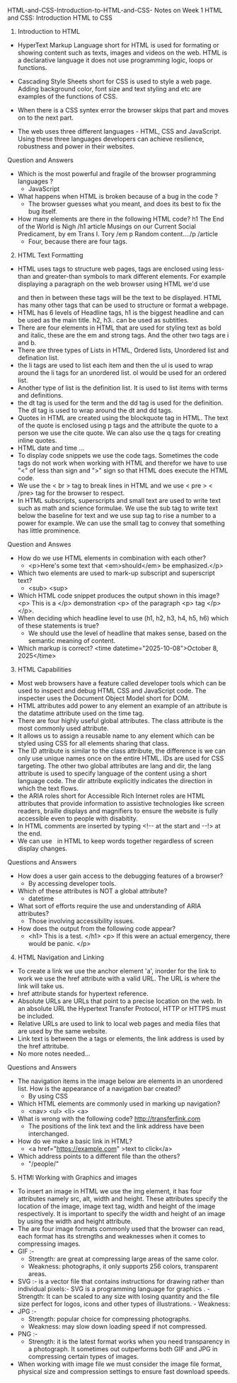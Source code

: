 HTML-and-CSS-Introduction-to-HTML-and-CSS-
Notes on Week 1 HTML and CSS: Introduction HTML to CSS

1. Introduction to HTML

- HyperText Markup Language short for HTML is used for formating or showing content such as texts, images and videos on the web. HTML is a declarative language it does not use programming logic, loops or functions.
   
- Cascading Style Sheets short for CSS is used to style a web page. Adding background color, font size and text styling and etc are examples of the functions of CSS.
- When there is a CSS syntex error the browser skips that part and moves on to the next part.

- The web uses three different languages - HTML, CSS and JavaScript. Using these three languages developers can achieve resilience, robustness and power in their websites.

Question and Answers
- Which is the most powerful and fragile of the browser programming languages ?
  - JavaScript
- What happens when HTML is broken because of a bug in the code ?
  - The browser guesses what you meant, and does its best to fix the bug itself.
- How many elements are there in the following HTML code?
  h1 The End of the World is Nigh /h1 article Musings on our Current Social Predicament, by em Trans I. Tory /em p Random content…./p /article
  - Four, because there are four tags.

2. HTML Text Formatting

- HTML uses tags to structure web pages, tags are enclosed using less-than and greater-than symbols to mark different elements. For example displaying a paragraph on the web browser using HTML we'd use <p> </p> and then in between these tags will be the text to be displayed. HTML has many other tags that can be used to structure or format a webpage.
- HTML has 6 levels of Headline tags, h1 is the biggest headline and can be used as the main title. h2, h3.. can be used as subtitles.
- There are four elements in HTML that are used for styling text as bold and italic, these are the em and strong tags. And the other two tags are i and b.
- There are three types of Lists in HTML, Ordered lists, Unordered list and defination list.
- the li tags are used to list each item and then the ul is used to wrap around the li tags for an unordered list. ol would be used for an ordered list.
- Another type of list is the definition list. It is used to list items with terms and definitions.
-  the dt tag is used for the term and the dd tag is used for the definition. The dl tag is used to wrap around the dt and dd tags.
- Quotes in HTML are created using the blockquote tag in HTML. The text of the quote is enclosed using p tags and the attribute the quote to a person we use the cite quote. We can also use the q tags for creating inline quotes.
- HTML date and time ...   
- To display code snippets we use the code tags. Sometimes the code tags do not work when working with HTML and therefor we have to use "&lt;" of less than sign and "&gt;" sign so that HTML does execute the HTML code.
- We use the &lt; br &gt; tag to break lines in HTML and we use &lt; pre &gt; &lt; /pre&gt; tag for the browser to respect.
- In HTML subscripts, superscripts and small text are used to write text such as math and science formulae. We use the sub tag to write text below the baseline for text and we use sup tag to rise a number to a power for example. We can use the small tag to convey that something has little prominence.

Question and Answes
- How do we use HTML elements in combination with each other?
  - &lt;p&gt;Here's some text that &lt;em&gt;should&lt;/em&gt; be emphasized.&lt;/p&gt;
- Which two elements are used to mark-up subscript and superscript text?
  - &lt;sub&gt;
    &lt;sup&gt;
- Which HTML code snippet produces the output shown in this image?
  &lt;p&gt; This is a &lt;/p&gt; demonstration &lt;p&gt; of the paragraph &lt;p&gt; tag &lt;/p&gt; &lt;/p&gt;.
- When deciding which headline level to use (h1, h2, h3, h4, h5, h6) which of these statements is true?
  - We should use the level of headline that makes sense, based on the semantic meaning of content.
- Which markup is correct?
  &lt;time datetime="2025-10-08"&gt;October 8, 2025&lt;/time&gt;

3. HTML Capabilities
   
- Most web browsers have a feature called developer tools which can be used to inspect and debug HTML CSS and JavaScript code. The inspecter uses the Document Object Model short for DOM.
-  HTML attributes add power to any element an example of an attribute is the datatime attribute used on the time tag.
-  There are four highly useful global attributes. The class attribute is the most commonly used attribute.
-  It allows us to assign a reusable name to any element which can be styled using CSS for all elements sharing that class.
-  The ID attribute is similar to the class attribute, the difference is we can only use unique names once on the entire HTML. IDs are used for CSS targeting. The other two global attributes are lang and dir, the lang attribute is used to specify language of the content using a short language code. The dir attribute explicitly indicates the direction in which the text flows.
-  the ARIA roles short for Accessible Rich Internet roles are HTML attributes that provide information to assistive technologies like screen readers, braille displays and magnifiers to ensure the website is fully accessible even to people with disabitity.
-  In HTML comments are inserted by typing <!-- at the start and --!> at the end.
- We can use &nbsp; in HTML to keep words together regardless of screen display changes.
  
Questions and Answers
- How does a user gain access to the debugging features of a browser?
   - By accessing developer tools.
- Which of these attributes is NOT a global attribute?
   - datetime
- What sort of efforts require the use and understanding of ARIA attributes?
   - Those involving accessibility issues.
- How does the output from the following code appear?
  - &lt;h1&gt; This is a test. &lt;/h1&gt; &lt;p&gt; If this were an actual emergency, <!-- Should there be an actual emergency? --> there would be panic. &lt;/p&gt;

4. HTML Navigation and Linking
   
- To create a link we use the anchor element 'a', inorder for the link to work we use the href attribute with a valid URL. The URL is where the link will take us.
- href attribute stands for hypertext reference.
- Absolute URLs are URLs that point to a precise location on the web. In an absolute URL the Hypertext Transfer Protocol, HTTP or HTTPS must be included.
- Relative URLs are used to link to local web pages and media files that are used by the same website.
- Link text is between the a tags or elements, the link address is used by the href attritube.
- No more notes needed...

Questions and Answers
- The navigation items in the image below are elements in an unordered list. How is the appearance of a navigation bar created?
   - By using CSS
- Which HTML elements are commonly used in marking up navigation?
  - &lt;nav&gt;
    &lt;ul&gt;
    &lt;li&gt;
    &lt;a&gt;
- What is wrong with the following code? http://transferfink.com
  - The positions of the link text and the link address have been interchanged.
- How do we make a basic link in HTML?
  - &lt;a href="https://example.com" &gt;text to click&lt;/a&gt;
- Which address points to a different file than the others?
  - "/people/"

5. HTMl Working with Graphics and images

- To insert an image in HTML we use the img element, it has four attributes namely src, alt, width and height. These attributes specify the location of the image, image text tag, width and height of the image respectively. It is important to specify the width and height of an image by using the width and height attribute.
- The are four image formats commonly used that the browser can read, each format has its strengths and weaknesses when it comes to compressing images.
- GIF :-
     - Strength: are great at compressing large areas of the same color.
     - Weakness: photographs, it only supports 256 colors, transparent areas.
- SVG :- is a vector file that contains instructions for drawing rather than individual pixels:-
        SVG is a programming language for graphics .
      - Strength: It can be scaled to any size with losing quantity and the file size perfect for logos, icons and other types of illustrations.
      - Weakness:
- JPG :-
     - Strength: popular choice for compressing photographs.
     - Weakness: may slow down loading speed if not compressed.
- PNG :-
     - Strength: it is the latest format works when you need transparency in a photograph. It sometimes out outperforms both GIF and JPG in compressing certain types of images.
- When working with image file we must consider the image file format, physical size and compression settings to ensure fast download speeds. 

